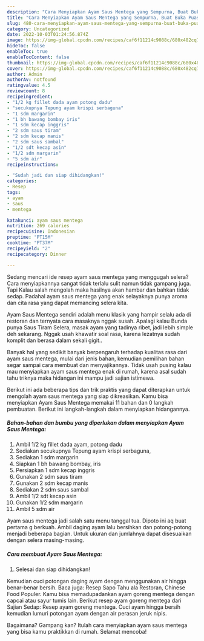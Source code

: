 ```yaml
---
description: "Cara Menyiapkan Ayam Saus Mentega yang Sempurna, Buat Buka Puasa}"
title: "Cara Menyiapkan Ayam Saus Mentega yang Sempurna, Buat Buka Puasa}"
slug: 480-cara-menyiapkan-ayam-saus-mentega-yang-sempurna-buat-buka-puasa
category: Uncategorized
date: 2022-10-03T01:24:56.874Z
image: https://img-global.cpcdn.com/recipes/caf6f11214c9088c/680x482cq70/ayam-saus-mentega-foto-resep-utama.jpg
hideToc: false
enableToc: true
enableTocContent: false
thumbnail: https://img-global.cpcdn.com/recipes/caf6f11214c9088c/680x482cq70/ayam-saus-mentega-foto-resep-utama.jpg
cover: https://img-global.cpcdn.com/recipes/caf6f11214c9088c/680x482cq70/ayam-saus-mentega-foto-resep-utama.jpg
author: Admin
authorAv: notfound
ratingvalue: 4.5
reviewcount: 8
recipeingredient:
- "1/2 kg fillet dada ayam potong dadu"
- "secukupnya Tepung ayam krispi serbaguna"
- "1 sdm margarin"
- "1 bh bawang bombay iris"
- "1 sdm kecap inggris"
- "2 sdm saus tiram"
- "2 sdm kecap manis"
- "2 sdm saus sambal"
- "1/2 sdt kecap asin"
- "1/2 sdm margarin"
- "5 sdm air"
recipeinstructions:

- "Sudah jadi dan siap dihidangkan!"
categories:
- Resep
tags:
- ayam
- saus
- mentega

katakunci: ayam saus mentega 
nutrition: 269 calories
recipecuisine: Indonesian
preptime: "PT15M"
cooktime: "PT37M"
recipeyield: "2"
recipecategory: Dinner

---
```



Sedang mencari ide resep ayam saus mentega yang menggugah selera? Cara menyiapkannya sangat tidak terlalu sulit namun tidak gampang juga. Tapi Kalau salah mengolah maka hasilnya akan hambar dan bahkan tidak sedap. Padahal ayam saus mentega yang enak selayaknya punya aroma dan cita rasa yang dapat memancing selera kita.


Ayam Saus Mentega sendiri adalah menu klasik yang hampir selalu ada di restoran dan ternyata cara masaknya nggak susah. Apalagi kalau Bunda punya Saus Tiram Selera, masak ayam yang tadinya ribet, jadi lebih simple deh sekarang. Nggak usah khawatir soal rasa, karena lezatnya sudah komplit dan berasa dalam sekali gigit..

Banyak hal yang sedikit banyak berpengaruh terhadap kualitas rasa dari ayam saus mentega, mulai dari jenis bahan, kemudian pemilihan bahan segar sampai cara membuat dan menyajikannya. Tidak usah pusing kalau mau menyiapkan ayam saus mentega enak di rumah, karena asal sudah tahu triknya maka hidangan ini mampu jadi sajian istimewa.


Berikut ini ada beberapa tips dan trik praktis yang dapat diterapkan untuk mengolah ayam saus mentega yang siap dikreasikan. Kamu bisa menyiapkan Ayam Saus Mentega memakai 11 bahan dan 0 langkah pembuatan. Berikut ini langkah-langkah dalam menyiapkan hidangannya.

<!--inarticleads1-->

##### Bahan-bahan dan bumbu yang diperlukan dalam menyiapkan Ayam Saus Mentega:

1. Ambil 1/2 kg fillet dada ayam, potong dadu
1. Sediakan secukupnya Tepung ayam krispi serbaguna,
1. Sediakan 1 sdm margarin
1. Siapkan 1 bh bawang bombay, iris
1. Persiapkan 1 sdm kecap inggris
1. Gunakan 2 sdm saus tiram
1. Gunakan 2 sdm kecap manis
1. Sediakan 2 sdm saus sambal
1. Ambil 1/2 sdt kecap asin
1. Gunakan 1/2 sdm margarin
1. Ambil 5 sdm air


Ayam saus mentega jadi salah satu menu tanggal tua. Dipoto ini aq buat pertama g berkuah. Ambil daging ayam lalu bersihkan dan potong-potong menjadi beberapa bagian. Untuk ukuran dan jumlahnya dapat disesuaikan dengan selera masing-masing. 

<!--inarticleads2-->

##### Cara membuat Ayam Saus Mentega:


1. Selesai dan siap dihidangkan!

Kemudian cuci potongan daging ayam dengan menggunakan air hingga benar-benar bersih. Baca juga: Resep Sapo Tahu ala Restoran, Chinese Food Populer. Kamu bisa memadupadankan ayam goreng mentega dengan capcai atau sayur tumis lain. Berikut resep ayam goreng mentega dari Sajian Sedap: Resep ayam goreng mentega. Cuci ayam hingga bersih kemudian lumuri potongan ayam dengan air perasan jeruk nipis. 

Bagaimana? Gampang kan? Itulah cara menyiapkan ayam saus mentega yang bisa kamu praktikkan di rumah. Selamat mencoba!
